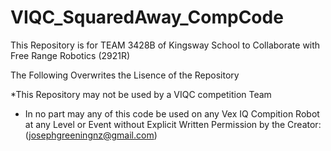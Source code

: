 # VIQC_SquaredAway_CompCode

This Repository is for TEAM 3428B of Kingsway School to Collaborate with Free Range Robotics (2921R)

The Following Overwrites the Lisence of the Repository

 *This Repository may not be used by a VIQC competition Team
 * In no part may any of this code be used on any Vex IQ Compition Robot at any Level or Event without Explicit Written Permission by the Creator: (josephgreeningnz@gmail.com)
